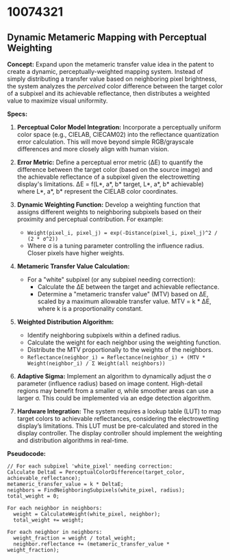 # 10074321

## Dynamic Metameric Mapping with Perceptual Weighting

**Concept:** Expand upon the metameric transfer value idea in the patent to create a dynamic, perceptually-weighted mapping system. Instead of simply distributing a transfer value based on neighboring pixel brightness, the system analyzes the *perceived* color difference between the target color of a subpixel and its achievable reflectance, then distributes a weighted value to maximize visual uniformity.

**Specs:**

1.  **Perceptual Color Model Integration:** Incorporate a perceptually uniform color space (e.g., CIELAB, CIECAM02) into the reflectance quantization error calculation. This will move beyond simple RGB/grayscale differences and more closely align with human vision.

2.  **Error Metric:** Define a perceptual error metric (ΔE) to quantify the difference between the target color (based on the source image) and the achievable reflectance of a subpixel given the electrowetting display's limitations.  ΔE = f(L*, a*, b* target, L*, a*, b* achievable) where L*, a*, b* represent the CIELAB color coordinates.

3.  **Dynamic Weighting Function:** Develop a weighting function that assigns different weights to neighboring subpixels based on their proximity and perceptual contribution.  For example:
    *   `Weight(pixel_i, pixel_j) = exp(-Distance(pixel_i, pixel_j)^2 / (2 * σ^2))`
    *   Where σ is a tuning parameter controlling the influence radius. Closer pixels have higher weights.

4.  **Metameric Transfer Value Calculation:**
    *   For a "white" subpixel (or any subpixel needing correction):
        *   Calculate the ΔE between the target and achievable reflectance.
        *   Determine a "metameric transfer value" (MTV) based on ΔE, scaled by a maximum allowable transfer value.  MTV = k * ΔE, where k is a proportionality constant.

5.  **Weighted Distribution Algorithm:**
    *   Identify neighboring subpixels within a defined radius.
    *   Calculate the weight for each neighbor using the weighting function.
    *   Distribute the MTV proportionally to the weights of the neighbors.
    *   `Reflectance(neighbor_i) = Reflectance(neighbor_i) + (MTV * Weight(neighbor_i) / Σ Weight(all neighbors))`

6.  **Adaptive Sigma:** Implement an algorithm to dynamically adjust the σ parameter (influence radius) based on image content. High-detail regions may benefit from a smaller σ, while smoother areas can use a larger σ. This could be implemented via an edge detection algorithm.

7.  **Hardware Integration:** The system requires a lookup table (LUT) to map target colors to achievable reflectances, considering the electrowetting display’s limitations. This LUT must be pre-calculated and stored in the display controller.  The display controller should implement the weighting and distribution algorithms in real-time.

**Pseudocode:**

```
// For each subpixel 'white_pixel' needing correction:
Calculate DeltaE = PerceptualColorDifference(target_color, achievable_reflectance);
metameric_transfer_value = k * DeltaE;
neighbors = FindNeighboringSubpixels(white_pixel, radius);
total_weight = 0;

For each neighbor in neighbors:
  weight = CalculateWeight(white_pixel, neighbor);
  total_weight += weight;

For each neighbor in neighbors:
  weight_fraction = weight / total_weight;
  neighbor.reflectance += (metameric_transfer_value * weight_fraction);
```